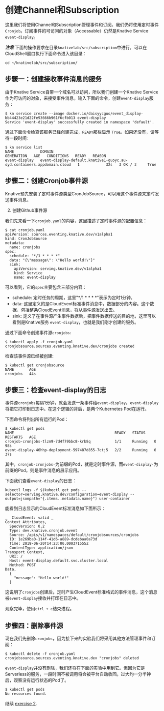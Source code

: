 # 创建Channel和Subscription

这里我们将使用Channel和Subscription管理事件和订阅。我们仍将使用定时事件`Cronjob`。订阅事件的可访问的对象（Accessable）仍然是Knative Service `event-display`。

***注意*** 下面的操作要求在目录`knativelab/src/subscription`中进行，可以在CloudShell窗口执行下面命令进入该目录：
```
cd ~/knativelab/src/subscription/
```

## 步骤一：创建接收事件消息的服务

由于Knative Service自带一个域名可以访问，所以我们创建一个Knative Service作为可访问的对象，来接受事件消息。输入下面的命令，创建`event-display`服务：

```text
$ kn service create --image docker.io/daisyycguo/event_display-bb44423e21d22fe93666b961f6cfb013 event-display
Service 'event-display' successfully created in namespace 'default'.
```

通过下面命令检查该服务已经创建完成，`READY`那栏显示 `True`。如果还没有，请等待一段时间:

```text
$ kn service list
NAME            DOMAIN                                                                   GENERATION   AGE   CONDITIONS   READY   REASON
event-display   event-display-default.knative1-guoyc.au-syd.containers.appdomain.cloud   1            32s   3 OK / 3     True
```

## 步骤二：创建Cronjob事件源

Knative预先安装了定时事件源类型CronJobSource，可以用这个事件源来定时发送事件消息。

2. 创建Github事件源

我们先来看一下`cronjob.yaml`的内容，这里描述了定时事件源的配置信息：
```text
$ cat cronjob.yaml
apiVersion: sources.eventing.knative.dev/v1alpha1
kind: CronJobSource
metadata:
  name: cronjobs
spec:
  schedule: "*/1 * * * *"
  data: "{\"message\": \"Hello world!\"}"
  sink:
    apiVersion: serving.knative.dev/v1alpha1
    kind: Service
    name: event-display
```

可以看到，它的`spec`主要包含三部分内容：
- schedule: 定时任务的周期，这里"*/1 * * * *"表示为定时1分钟。
- data: 这里定义的是CloudEvent标准事件消息中，数据部分的内容。这个数据，包括整条CloudEvent消息，将从事件源发送出去。
- sink: 定义了在事件源产生事件数据后，把事件数据传送的目的地，这里可以看到是Knative服务 `event-display`，也就是我们刚才创建的服务。

通过下面命令创建事件源`cronjobs`:

```text
$ kubectl apply -f cronjob.yaml
cronjobsource.sources.eventing.knative.dev/cronjobs created
```

检查该事件源已经被创建:

```text
$ kubectl get cronjobsource
NAME       AGE
cronjobs   44s
```

## 步骤三：检查event-display的日志

事件源`cronjobs`每隔1分钟，就会发送一条事件给`event-display`，`event-display`将把它打印到日志中。在这个逻辑的背后，是两个Kubernetes Pod在运行。

下面命令将列出所有运行的Pod：
```
$ kubectl get pods
NAME                                              READY   STATUS    RESTARTS   AGE
cronjob-cronjobs-tlzm9-7d4f79bbc8-krb8q           1/1     Running   0          98s
event-display-46hhp-deployment-597487d855-7ctj5   2/2     Running   0          37s
```

其中，`cronjob-cronjobs-`为前缀的Pod，就是定时事件源，而`event-display-`为前缀的Pod，则是事件消息的展示应用。

下面我们查看`event-display`的日志：
```
kubectl logs -f $(kubectl get pods --selector=serving.knative.dev/configuration=event-display --output=jsonpath="{.items..metadata.name}") user-container
```

能看到日志显示的CloudEvent标准消息如下面所示：
```
_  CloudEvent: valid _
Context Attributes,
  SpecVersion: 0.2
  Type: dev.knative.cronjob.event
  Source: /apis/v1/namespaces/default/cronjobsources/cronjobs
  ID: 1e269ba0-114f-41d6-a889-dcdebaa0a73d
  Time: 2019-06-20T14:23:00.000371555Z
  ContentType: application/json
Transport Context,
  URI: /
  Host: event-display.default.svc.cluster.local
  Method: POST
Data,
  {
    "message": "Hello world!"
  }
```
这说明了`cronjobs`创建后，定时产生CloudEvent标准格式的事件消息，这个消息被`event-display`接收并打印在日志中。

观察完毕，使用`ctrl + c`结束进程。

## 步骤四：删除事件源

现在我们先删除`cronjobs`，因为接下来的实验我们将采用其他方法管理事件和订阅：

```
$ kubectl delete -f cronjob.yaml
cronjobsource.sources.eventing.knative.dev "cronjobs" deleted
```

`event-display`并没有删除，我们还将在下面的实验中用到它。但因为它是Serverless的服务，一段时间不被调用将会被平台自动收回。过大约一分半钟后，观察没有运行状态的Pod了。

```
$ kubectl get pods
No resources found.
```

继续 [exercise 2](./exercise-2.md).